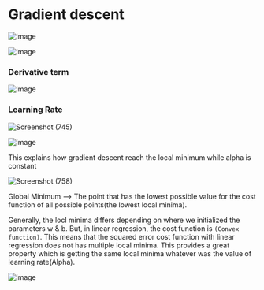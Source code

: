# Gradient descent
![image](https://user-images.githubusercontent.com/91827137/186452707-50f3efc6-0c44-457d-a1e4-889107e6c82c.png)

![image](https://user-images.githubusercontent.com/91827137/186774200-dc4f0020-adaa-40eb-a921-feb6f723d0a3.png)

### Derivative term
![image](https://user-images.githubusercontent.com/91827137/186519938-e51c0afe-446b-4399-877a-8616296be2b4.png)

### Learning Rate
![Screenshot (745)](https://user-images.githubusercontent.com/91827137/186521838-0596106e-2424-4bfa-ab3d-367ed46b8929.png)

![image](https://user-images.githubusercontent.com/91827137/186898289-f906ffa1-5d1a-4aff-b6ee-382709dc1fbf.png)

This explains how gradient descent reach the local minimum while alpha is constant

![Screenshot (758)](https://user-images.githubusercontent.com/91827137/186897858-9f4f23ec-4bcc-40a4-b2b7-e7a1713a0dce.png)

Global Minimum --> The point that has the lowest possible value for the cost function of all possible points(the lowest local minima).

Generally, the locl minima differs depending on where we initialized the parameters w & b. But, in linear regression, the cost function is `(Convex function)`. This means that the squared error cost function with linear regression does not has multiple local minima. This provides a great property which is getting the same local minima whatever was the value of learning rate(Alpha).

![image](https://user-images.githubusercontent.com/91827137/186953260-ac036470-9c0b-435a-8aff-c959658ce926.png)
